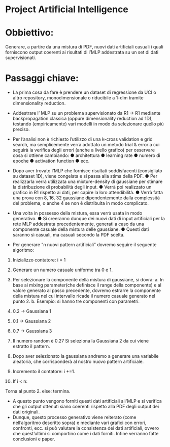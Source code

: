 # Project Artificial Intelligence
# Obbiettivo:

Generare, a partire da una mistura di PDF, nuovi dati artificiali casuali i quali forniscono
output coerenti ai risultati di l’MLP addestrata su un set di dati supervisionati.
# Passaggi chiave:
- La prima cosa da fare è prendere un dataset di regressione da UCI o
altro repository, monodimensionale o riducibile a 1-dim tramite
dimensionality reduction.
- Addestrare l’ MLP su un problema supervisionato da R1 -> R1 mediante
backpropagation classica (oppure dimensionality reduction ad 1D), testando
(empiricamente) vari modelli in modo da selezionare quello più preciso.
- Per l’analisi non è richiesto l’utilizzo di una k-cross validation e grid search, ma
semplicemente verrà adottato un metodo trial & error a cui seguirà la verifica degli
errori (anche a livello grafico) per osservare cosa si ottiene cambiando:
● architettura
● learning rate
● numero di epoche
● activation function
● ecc.
- Dopo aver trovato l’MLP che fornisce risultati soddisfacenti (consigliato su dataset
1D), viene congelata e si passa alla stima della PDF.
● Per realizzarla verrà utilizzata una mixture-density di gaussiane per stimare la
distribuzione di probabilità degli input.
● Verrà poi realizzato un grafico in R1 rispetto ai dati, per capire la loro
attendibilità.
● Verrà fatta una prova con 8, 16, 32 gaussiane dipendentemente dalla
complessità del problema, o anche 4 se non è distribuita in modo complicato.

- Una volta in possesso della mistura, essa verrà usata in modo generativo.
● Si creeranno dunque dei nuovi dati di input artificiali per la rete MLP
addestrata precedentemente, generati a caso da una componente casuale
della mistura delle gaussiane.
● Questi dati saranno sì casuali, ma casuali secondo la PDF scelta.
- Per generare “n nuovi pattern artificiali” dovremo seguire il seguente algoritmo:
1. Inizializzo contatore: i = 1
2. Generare un numero casuale uniforme tra 0 e 1.
3. Per selezionare la componente della mistura di gaussiane, si dovrà:
a. In base ai mixing parameter(che definisce il range della componente)
e al valore generato al passo precedente, dovremo estrarre la
componente della mistura nel cui intervallo ricade il numero casuale
generato nel punto 2.
b. Esempio: si hanno tre componenti con parametri:
1. 0.2 → Gaussiana 1
2. 0.1 → Gaussiana 2
3. 0.7 → Gaussiana 3
4. Il numero random è 0.27
Si seleziona la Gaussiana 2 da cui viene estratto il pattern.

4. Dopo aver selezionato la gaussiana andremo a generare una variabile
aleatoria, che corrisponderà al nostro nuovo pattern artificiale.
5. Incremento il contatore: i +=1.
6. If i < n:

Torna al punto 2.
else:
termina.

- A questo punto vengono forniti questi dati artificiali all'MLP e si verifica che gli output
ottenuti siano coerenti rispetto alla PDF degli output dei dati originali.
- Dunque, questo processo generativo viene reiterato (come nell’algoritmo descritto
sopra) e mediante vari grafici con errori, confronti, ecc. si può valutare la consistenza
dei dati artificiali, ovvero che quest’ultimi si comportino come i dati forniti. Infine
verranno fatte conclusioni e paper.
